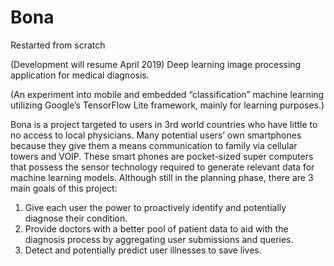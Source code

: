 # Bona
Restarted from scratch

(Development will resume April 2019)
Deep learning image processing application for medical diagnosis.

(An experiment into mobile and embedded “classification” machine learning utilizing Google’s TensorFlow Lite framework, mainly for learning purposes.)

Bona is a project targeted to users in 3rd world countries who have little to no access to local physicians. Many potential users’ own smartphones because they give them a means communication to family via cellular towers and VOIP. These smart phones are pocket-sized super computers that possess the sensor technology required to generate relevant data for machine learning models. Although still in the planning phase, there are 3 main goals of this project:

1.	Give each user the power to proactively identify and potentially diagnose their condition.
2.	Provide doctors with a better pool of patient data to aid with the diagnosis process by aggregating user submissions and queries.
3.	Detect and potentially predict user illnesses to save lives.
